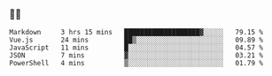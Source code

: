 ### 👨‍💻

<!--START_SECTION:waka-->
```text
Markdown     3 hrs 15 mins   ███████████████████▓░░░░░   79.15 % 
Vue.js       24 mins         ██▒░░░░░░░░░░░░░░░░░░░░░░   09.89 % 
JavaScript   11 mins         █░░░░░░░░░░░░░░░░░░░░░░░░   04.57 % 
JSON         7 mins          ▓░░░░░░░░░░░░░░░░░░░░░░░░   03.21 % 
PowerShell   4 mins          ▒░░░░░░░░░░░░░░░░░░░░░░░░   01.79 % 
```
<!--END_SECTION:waka-->
